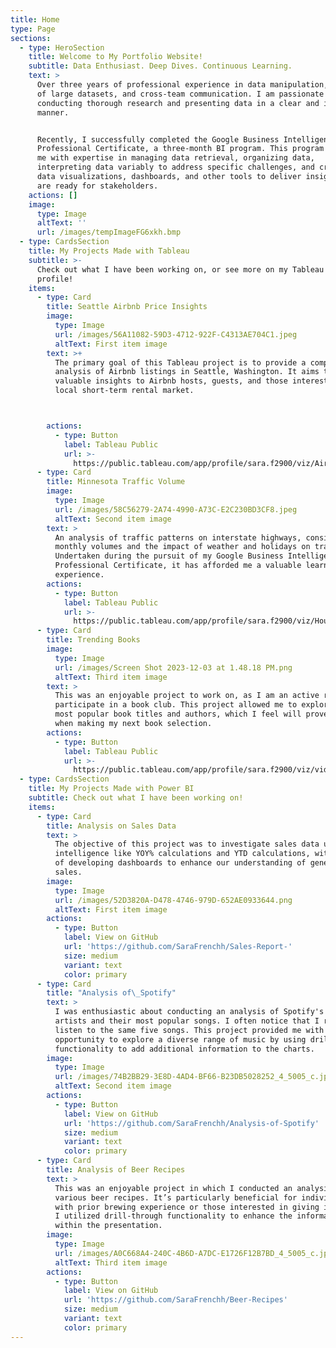 ```yaml
---
title: Home
type: Page
sections:
  - type: HeroSection
    title: Welcome to My Portfolio Website!
    subtitle: Data Enthusiast. Deep Dives. Continuous Learning.
    text: >
      Over three years of professional experience in data manipulation, analysis
      of large datasets, and cross-team communication. I am passionate about
      conducting thorough research and presenting data in a clear and impactful
      manner.


      Recently, I successfully completed the Google Business Intelligence
      Professional Certificate, a three-month BI program. This program equipped
      me with expertise in managing data retrieval, organizing data,
      interpreting data variably to address specific challenges, and creating
      data visualizations, dashboards, and other tools to deliver insights that
      are ready for stakeholders.
    actions: []
    image:
      type: Image
      altText: ''
      url: /images/tempImageFG6xkh.bmp
  - type: CardsSection
    title: My Projects Made with Tableau
    subtitle: >-
      Check out what I have been working on, or see more on my Tableau Public
      profile!
    items:
      - type: Card
        title: Seattle Airbnb Price Insights
        image:
          type: Image
          url: /images/56A11082-59D3-4712-922F-C4313AE704C1.jpeg
          altText: First item image
        text: >+
          The primary goal of this Tableau project is to provide a comprehensive
          analysis of Airbnb listings in Seattle, Washington. It aims to offer
          valuable insights to Airbnb hosts, guests, and those interested in the
          local short-term rental market.



        actions:
          - type: Button
            label: Tableau Public
            url: >-
              https://public.tableau.com/app/profile/sara.f2900/viz/Airbnbbook_16959281352180/AirbnbDash
      - type: Card
        title: Minnesota Traffic Volume
        image:
          type: Image
          url: /images/58C56279-2A74-4990-A73C-E2C230BD3CF8.jpeg
          altText: Second item image
        text: >
          An analysis of traffic patterns on interstate highways, considering
          monthly volumes and the impact of weather and holidays on traffic.
          Undertaken during the pursuit of my Google Business Intelligence
          Professional Certificate, it has afforded me a valuable learning
          experience.
        actions:
          - type: Button
            label: Tableau Public
            url: >-
              https://public.tableau.com/app/profile/sara.f2900/viz/HousePrice_16967252418080/HousePrice
      - type: Card
        title: Trending Books
        image:
          type: Image
          url: /images/Screen Shot 2023-12-03 at 1.48.18 PM.png
          altText: Third item image
        text: >
          This was an enjoyable project to work on, as I am an active reader and
          participate in a book club. This project allowed me to explore the
          most popular book titles and authors, which I feel will prove helpful
          when making my next book selection.
        actions:
          - type: Button
            label: Tableau Public
            url: >-
              https://public.tableau.com/app/profile/sara.f2900/viz/videogamesales_16959203635510/Dashboard1
  - type: CardsSection
    title: My Projects Made with Power BI
    subtitle: Check out what I have been working on!
    items:
      - type: Card
        title: Analysis on Sales Data
        text: >
          The objective of this project was to investigate sales data using time
          intelligence like YOY% calculations and YTD calculations, with the aim
          of developing dashboards to enhance our understanding of general
          sales.
        image:
          type: Image
          url: /images/52D3820A-D478-4746-979D-652AE0933644.png
          altText: First item image
        actions:
          - type: Button
            label: View on GitHub
            url: 'https://github.com/SaraFrenchh/Sales-Report-'
            size: medium
            variant: text
            color: primary
      - type: Card
        title: "Analysis of\_Spotify"
        text: >
          I was enthusiastic about conducting an analysis of Spotify's top
          artists and their most popular songs. I often notice that I repeatedly
          listen to the same five songs. This project provided me with the
          opportunity to explore a diverse range of music by using drill through
          functionality to add additional information to the charts.
        image:
          type: Image
          url: /images/74B2BB29-3E8D-4AD4-BF66-B23DB5028252_4_5005_c.jpeg
          altText: Second item image
        actions:
          - type: Button
            label: View on GitHub
            url: 'https://github.com/SaraFrenchh/Analysis-of-Spotify'
            size: medium
            variant: text
            color: primary
      - type: Card
        title: Analysis of Beer Recipes
        text: >
          This was an enjoyable project in which I conducted an analysis of
          various beer recipes. It’s particularly beneficial for individuals
          with prior brewing experience or those interested in giving it a try.
          I utilized drill-through functionality to enhance the information
          within the presentation.
        image:
          type: Image
          url: /images/A0C668A4-240C-4B6D-A7DC-E1726F12B7BD_4_5005_c.jpeg
          altText: Third item image
        actions:
          - type: Button
            label: View on GitHub
            url: 'https://github.com/SaraFrenchh/Beer-Recipes'
            size: medium
            variant: text
            color: primary
---
```

